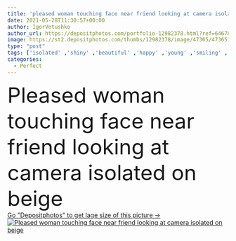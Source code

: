 ```yaml
---
title: 'pleased woman touching face near friend looking at camera isolated on beige'
date: 2021-05-28T11:30:57+00:00
author: IgorVetushko
author_url: https://depositphotos.com/portfolio-12982378.html?ref=64678756
image: https://st2.depositphotos.com/thumbs/12982378/image/47365/473651792/api_thumb_450.jpg?forcejpeg=true
type: "post"
tags: ['isolated' ,'shiny' ,'beautiful' ,'happy' ,'young' ,'smiling' ,'women' ,'beauty' ,'cheerful' ,'caucasian' ,'natural' ,'wellbeing' ,'friendship' ,'face' ,'care' ,'skin' ,'emotion' ,'pretty' ,'beige' ,'touch' ,'makeup' ,'mascara' ,'skincare' ,'body' ,'clean' ,'joyful' ,'together' ,'friends' ,'charming' ,'perfect' ,'attractive' ,'lips' ,'sensual' ,'posing' ,'positive' ,'pleased' ,'wellness' ,'lipstick' ,'visage' ,'bodycare' ,'models' ,'Two People' ,'Studio Shot' ,'eye shadows' ,'look at camera' ,'lean on shoulder' ]
categories: 
  - Perfect
---
```

<div aling="center">
            <font size="60"> Pleased woman touching face near friend looking at camera isolated on beige</font>   
</div>
<div>
    <a href='https://st2.depositphotos.com/thumbs/12982378/image/47365/473651792/api_thumb_450.jpg?forcejpeg=true?ref=64678756' target=_blank > Go "Depositphotos" to get lage size of this picture ->
        <img href='https://st2.depositphotos.com/thumbs/12982378/image/47365/473651792/api_thumb_450.jpg?forcejpeg=true?ref=64678756' src='https://st2.depositphotos.com/12982378/47365/i/950/depositphotos_473651792-stock-photo-pleased-woman-touching-face-friend.jpg?forcejpeg=true' alt='Pleased woman touching face near friend looking at camera isolated on beige' >
    </a>
</div>
